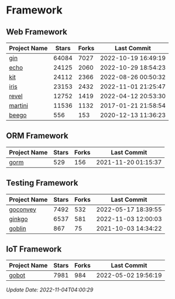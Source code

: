 # Framework

## Web Framework
| Project Name | Stars | Forks | Last Commit |
| ------------ | ----- | ----- | ----------- |
| [gin](https://github.com/gin-gonic/gin) | 64084 | 7027 | 2022-10-19 16:49:19 |
| [echo](https://github.com/labstack/echo) | 24125 | 2060 | 2022-10-29 18:54:23 |
| [kit](https://github.com/go-kit/kit) | 24112 | 2366 | 2022-08-26 00:50:32 |
| [iris](https://github.com/kataras/iris) | 23153 | 2432 | 2022-11-01 21:25:47 |
| [revel](https://github.com/revel/revel) | 12752 | 1419 | 2022-04-12 20:53:30 |
| [martini](https://github.com/go-martini/martini) | 11536 | 1132 | 2017-01-21 21:58:54 |
| [beego](https://github.com/astaxie/beego) | 556 | 153 | 2020-12-13 11:36:23 |

## ORM Framework
| Project Name | Stars | Forks | Last Commit |
| ------------ | ----- | ----- | ----------- |
| [gorm](https://github.com/jinzhu/gorm) | 529 | 156 | 2021-11-20 01:15:37 |

## Testing Framework
| Project Name | Stars | Forks | Last Commit |
| ------------ | ----- | ----- | ----------- |
| [goconvey](https://github.com/smartystreets/goconvey) | 7492 | 532 | 2022-05-17 18:39:55 |
| [ginkgo](https://github.com/onsi/ginkgo) | 6537 | 581 | 2022-11-03 12:00:03 |
| [goblin](https://github.com/franela/goblin) | 867 | 75 | 2021-10-03 14:34:22 |

## IoT Framework
| Project Name | Stars | Forks | Last Commit |
| ------------ | ----- | ----- | ----------- |
| [gobot](https://github.com/hybridgroup/gobot) | 7981 | 984 | 2022-05-02 19:56:19 |

*Update Date: 2022-11-04T04:00:29*